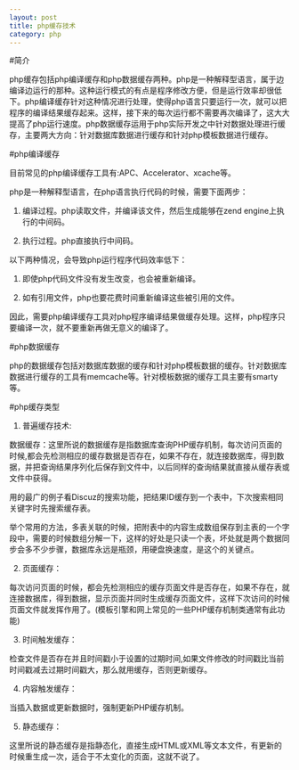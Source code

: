 ```yaml
---
layout: post
title: php缓存技术
category: php
---
```


#简介

php缓存包括php编译缓存和php数据缓存两种。php是一种解释型语言，属于边编译边运行的那种。这种运行模式的有点是程序修改方便，但是运行效率却很低下。php编译缓存针对这种情况进行处理，使得php语言只要运行一次，就可以把程序的编译结果缓存起来。这样，接下来的每次运行都不需要再次编译了，这大大提高了php运行速度。php数据缓存运用于php实际开发之中针对数据处理进行缓存，主要两大方向：针对数据库数据进行缓存和针对php模板数据进行缓存。


#php编译缓存

目前常见的php编译缓存工具有:APC、Accelerator、xcache等。

php是一种解释型语言，在php语言执行代码的时候，需要下面两步：

1. 编译过程。php读取文件，并编译该文件，然后生成能够在zend engine上执行的中间码。

2. 执行过程。php直接执行中间码。

以下两种情况，会导致php运行程序代码效率低下：

1. 即使php代码文件没有发生改变，也会被重新编译。

2. 如有引用文件，php也要花费时间重新编译这些被引用的文件。

因此，需要php编译缓存工具对php程序编译结果做缓存处理。这样，php程序只要编译一次，就不要重新再做无意义的编译了。


#php数据缓存

php的数据缓存包括对数据库数据的缓存和针对php模板数据的缓存。针对数据库数据进行缓存的工具有memcache等。针对模板数据的缓存工具主要有smarty等。


#php缓存类型


1. 普遍缓存技术:

数据缓存：这里所说的数据缓存是指数据库查询PHP缓存机制，每次访问页面的时候,都会先检测相应的缓存数据是否存在，如果不存在，就连接数据库，得到数据，并把查询结果序列化后保存到文件中，以后同样的查询结果就直接从缓存表或文件中获得。

用的最广的例子看Discuz的搜索功能，把结果ID缓存到一个表中，下次搜索相同关键字时先搜索缓存表。

举个常用的方法，多表关联的时候，把附表中的内容生成数组保存到主表的一个字段中，需要的时候数组分解一下，这样的好处是只读一个表，坏处就是两个数据同步会多不少步骤，数据库永远是瓶颈，用硬盘换速度，是这个的关键点。

2. 页面缓存：

每次访问页面的时候，都会先检测相应的缓存页面文件是否存在，如果不存在，就连接数据库，得到数据，显示页面并同时生成缓存页面文件，这样下次访问的时候页面文件就发挥作用了。(模板引擎和网上常见的一些PHP缓存机制类通常有此功能)

3. 时间触发缓存：

检查文件是否存在并且时间戳小于设置的过期时间,如果文件修改的时间戳比当前时间戳减去过期时间戳大，那么就用缓存，否则更新缓存。

4. 内容触发缓存：

当插入数据或更新数据时，强制更新PHP缓存机制。

5. 静态缓存：

这里所说的静态缓存是指静态化，直接生成HTML或XML等文本文件，有更新的时候重生成一次，适合于不太变化的页面，这就不说了。
